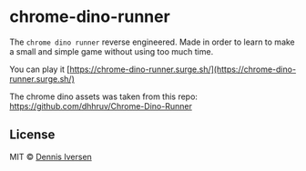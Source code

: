 # chrome-dino-runner

The `chrome dino runner` reverse engineered. Made in order to learn to make a small and simple game without using too much time. 

You can play it [https://chrome-dino-runner.surge.sh/](https://chrome-dino-runner.surge.sh/)

The chrome dino assets was taken from this repo: https://github.com/dhhruv/Chrome-Dino-Runner

## License

MIT © [Dennis Iversen](https://github.com/diversen)


